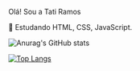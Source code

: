 
Olá! Sou a Tati Ramos

 🌱 Estudando HTML, CSS, JavaScript.
 
 
 ![Anurag's GitHub stats](https://github-readme-stats.vercel.app/api?username=tatiramoos&show_icons=true&theme=omni)
 
 [![Top Langs](https://github-readme-stats.vercel.app/api/top-langs/?username=tatiramoos&layout=compact)](https://github.com/anuraghazra/github-readme-stats)


